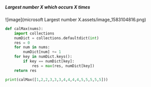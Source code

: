 ##### Largest number X which occurs X times

![image](microsoft Largest number X.assets/image_1583104816.png)

```python
def calMax(nums):
    import collections
    numDict = collections.defaultdict(int)
    res = 0
    for num in nums:
        numDict[num] += 1
    for key in numDict.keys():
        if key == numDict[key]:
            res = max(res, numDict[key])
    return res

print(calMax([1,2,2,3,3,3,4,4,4,4,5,5,5,5,5]))
```

